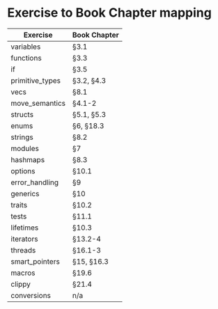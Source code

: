 # Exercise to Book Chapter mapping

| Exercise               | Book Chapter        |
| ---------------------- | ------------------- |
| variables              | §3.1                | Done
| functions              | §3.3                | Done
| if                     | §3.5                | Done
| primitive_types        | §3.2, §4.3          | Done
| vecs                   | §8.1                | Done
| move_semantics         | §4.1-2              | Done
| structs                | §5.1, §5.3          | Done
| enums                  | §6, §18.3           | Done
| strings                | §8.2                | Done
| modules                | §7                  | Done
| hashmaps               | §8.3                | Done
| options                | §10.1               | Done
| error_handling         | §9                  | Done
| generics               | §10                 | Done
| traits                 | §10.2               | Done
| tests                  | §11.1               | Done
| lifetimes              | §10.3               | Done
| iterators              | §13.2-4             | Done
| threads                | §16.1-3             |
| smart_pointers         | §15, §16.3          |
| macros                 | §19.6               |
| clippy                 | §21.4               |
| conversions            | n/a                 |

